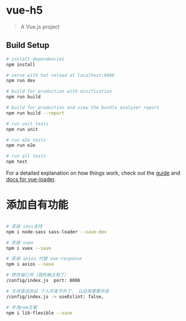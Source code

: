 # vue-h5

> A Vue.js project

## Build Setup

``` bash
# install dependencies
npm install

# serve with hot reload at localhost:8086
npm run dev

# build for production with minification
npm run build

# build for production and view the bundle analyzer report
npm run build --report

# run unit tests
npm run unit

# run e2e tests
npm run e2e

# run all tests
npm test
```

For a detailed explanation on how things work, check out the [guide](http://vuejs-templates.github.io/webpack/) and [docs for vue-loader](http://vuejs.github.io/vue-loader).




# 添加自有功能

``` bash

# 安装 sass支持 
npm i node-sass sass-loader --save-dev

# 安装 vuex
npm i vuex --save

# 安装 axios 代替 vue-response
npm i axios --save

# 修改端口号（我的被占用了）
/config/index.js  port: 8086

# 关闭语法验证 个人开发不开了， 以后按需要开启 
/config/index.js -> useEslint: false,

# 手淘rem方案
npm i lib-flexible --save

```

